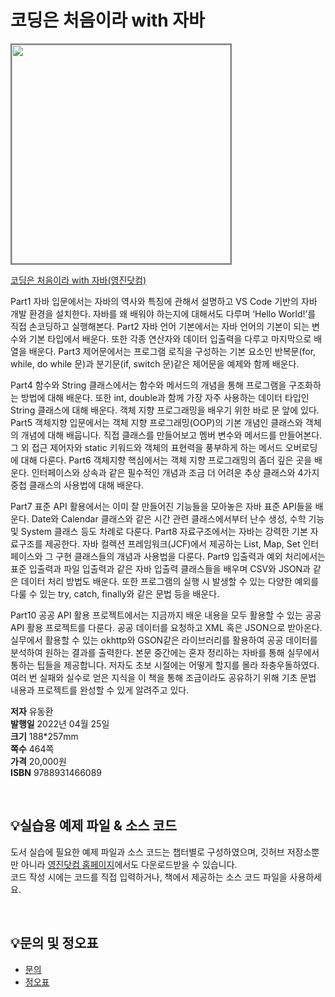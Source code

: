 # 코딩은 처음이라 with 자바

<img src="https://www.youngjin.com/images/book_cover/9788931466089.jpg" height="350px" style="border: 2px solid grey;">

[코딩은 처음이라 with 자바(영진닷컴)](https://blog.naver.com/ydot/222673286351)

Part1 자바 입문에서는 자바의 역사와 특징에 관해서 설명하고 VS Code 기반의 자바 개발 환경을 설치한다. 자바를 왜 배워야 하는지에 대해서도 다루며 ‘Hello World!’를 직접 손코딩하고 실행해본다. Part2 자바 언어 기본에서는 자바 언어의 기본이 되는 변수와 기본 타입에서 배운다. 또한 각종 연산자와 데이터 입출력을 다루고 마지막으로 배열을 배운다. Part3 제어문에서는 프로그램 로직을 구성하는 기본 요소인 반복문(for, while, do while 문)과 분기문(if, switch 문)같은 제어문을 예제와 함께 배운다.

Part4 함수와 String 클래스에서는 함수와 메서드의 개념을 통해 프로그램을 구조화하는 방법에 대해 배운다. 또한 int, double과 함께 가장 자주 사용하는 데이터 타입인 String 클래스에 대해 배운다. 객체 지향 프로그래밍을 배우기 위한 바로 문 앞에 있다. Part5 객체지향 입문에서는 객체 지향 프로그래밍(OOP)의 기본 개념인 클래스와 객체의 개념에 대해 배웁니다. 직접 클래스를 만들어보고 멤버 변수와 메서드를 만들어본다. 그 외 접근 제어자와 static 키워드와 객체의 표현력을 풍부하게 하는 메서드 오버로딩에 대해 다룬다. Part6 객체지향 핵심에서는 객체 지향 프로그래밍의 좀더 깊은 곳을 배운다. 인터페이스와 상속과 같은 필수적인 개념과 조금 더 어려운 추상 클래스와 4가지 중첩 클래스의 사용법에 대해 배운다.

Part7 표준 API 활용에서는 이미 잘 만들어진 기능들을 모아놓은 자바 표준 API들을 배운다. Date와 Calendar 클래스와 같은 시간 관련 클래스에서부터 난수 생성, 수학 기능 및 System 클래스 등도 차례로 다룬다. Part8 자료구조에서는 자바는 강력한 기본 자료구조를 제공한다. 자바 컬렉션 프레임워크(JCF)에서 제공하는 List, Map, Set 인터페이스와 그 구현 클래스들의 개념과 사용법을 다룬다. Part9 입출력과 예외 처리에서는 표준 입출력과 파일 입출력과 같은 자바 입출력 클래스들을 배우며 CSV와 JSON과 같은 데이터 처리 방법도 배운다. 또한 프로그램의 실행 시 발생할 수 있는 다양한 예외를 다룰 수 있는 try, catch, finally와 같은 문법 등을 배운다.

Part10 공공 API 활용 프로젝트에서는 지금까지 배운 내용을 모두 활용할 수 있는 공공 API 활용 프로젝트를 다룬다. 공공 데이터를 요청하고 XML 혹은 JSON으로 받아온다. 실무에서 활용할 수 있는 okhttp와 GSON같은 라이브러리를 활용하여 공공 데이터를 분석하여 원하는 결과를 출력한다. 본문 중간에는 혼자 정리하는 자바를 통해 실무에서 통하는 팁들을 제공합니다. 저자도 초보 시절에는 어떻게 할지를 몰라 좌충우돌하였다. 여러 번 실패와 실수로 얻은 지식을 이 책을 통해 조금이라도 공유하기 위해 기초 문법 내용과 프로젝트를 완성할 수 있게 알려주고 있다.


**저자** 유동환  
**발행일** 2022년 04월 25일  
**크기** 188*257mm  
**쪽수** 464쪽  
**가격** 20,000원  
**ISBN** 9788931466089  

<br>

## 💡실습용 예제 파일 & 소스 코드
도서 실습에 필요한 예제 파일과 소스 코드는 챕터별로 구성하였으며, 깃허브 저장소뿐만 아니라 [영진닷컴 홈페이지](https://www.youngjin.com/reader/pds/pds.asp)에서도 다운로드받을 수 있습니다.  
코드 작성 시에는 코드를 직접 입력하거나, 책에서 제공하는 소스 코드 파일을 사용하세요.

<br>

## 💡문의 및 정오표
- [문의](mailto:Support@youngjin.com)
- [정오표](https://www.youngjin.com/Artyboard/mboard.asp?strBoardID=errata)



